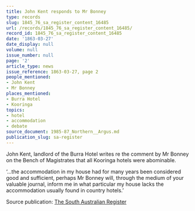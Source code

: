 ```yaml
---
title: John Kent responds to Mr Bonney
type: records
slug: 1845_76_sa_register_content_16485
url: /records/1845_76_sa_register_content_16485/
record_id: 1845_76_sa_register_content_16485
date: '1863-03-27'
date_display: null
volume: null
issue_number: null
page: '2'
article_type: news
issue_reference: 1863-03-27, page 2
people_mentioned:
- John Kent
- Mr Bonney
places_mentioned:
- Burra Hotel
- Kooringa
topics:
- hotel
- accommodation
- debate
source_document: 1985-87_Northern__Argus.md
publication_slug: sa-register
---
```


John Kent, landlord of the Burra Hotel writes re the comment by Mr Bonney on the Bench of Magistrates that all Kooringa hotels were abominable.

‘…the accommodation in my house had for many years been considered good and sufficient, perhaps Mr Bonney will, through the medium of your valuable journal, inform me in what particular my house lacks the accommodation usually found in country hotels.’

Source publication: [The South Australian Register](/publications/sa-register/)
